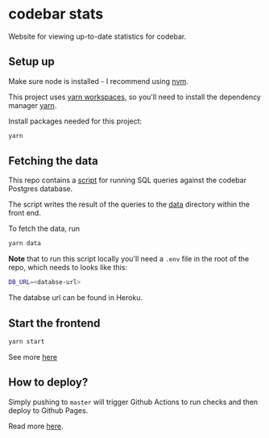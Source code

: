 # codebar stats

Website for viewing up-to-date statistics for codebar.

## Setup up

Make sure node is installed - I recommend using [nvm](https://github.com/nvm-sh/nvm).

This project uses [yarn workspaces](https://classic.yarnpkg.com/en/docs/cli/workspace#search), so you'll need to install the dependency manager [yarn](https://classic.yarnpkg.com).

Install packages needed for this project:

```sh
yarn
```

## Fetching the data

This repo contains a [script](./get-data/index.js) for running SQL queries against the codebar Postgres database.

The script writes the result of the queries to the [data](./www/data) directory within the front end.

To fetch the data, run

```sh
yarn data
```

**Note** that to run this script locally you'll need a `.env` file in the root of the repo, which needs to looks like this:

```sh
DB_URL=<databse-url>
```

The databse url can be found in Heroku.

## Start the frontend

```sh
yarn start
```

See more [here](./www)

## How to deploy?

Simply pushing to `master` will trigger Github Actions to run checks and then deploy to Github Pages.

Read more [here](./www/README.md).
